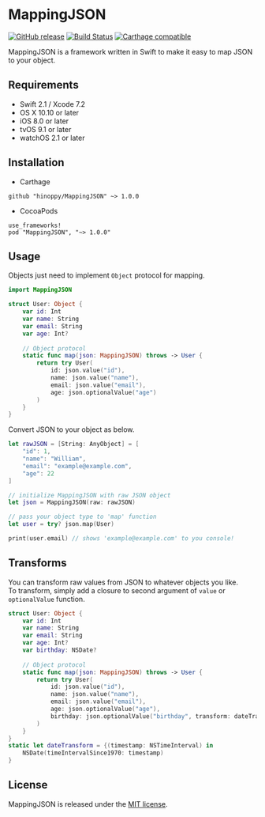 # MappingJSON
[![GitHub release](https://img.shields.io/github/release/hinoppy/MappingJSON.svg)](https://github.com/hinoppy/MappingJSON/releases)
[![Build Status](https://travis-ci.org/hinoppy/MappingJSON.svg?branch=master)](https://travis-ci.org/hinoppy/MappingJSON)
[![Carthage compatible](https://img.shields.io/badge/Carthage-compatible-4BC51D.svg?style=flat)](https://github.com/Carthage/Carthage)  

MappingJSON is a framework written in Swift to make it easy to map JSON to your object.

## Requirements
- Swift 2.1 / Xcode 7.2
- OS X 10.10 or later
- iOS 8.0 or later
- tvOS 9.1 or later
- watchOS 2.1 or later

## Installation

- Carthage
```
github "hinoppy/MappingJSON" ~> 1.0.0
```

- CocoaPods
```
use_frameworks!
pod "MappingJSON", "~> 1.0.0"
```


## Usage
Objects just need to implement ```Object``` protocol for mapping.
```swift
import MappingJSON

struct User: Object {
    var id: Int
    var name: String
    var email: String
    var age: Int?
    
    // Object protocol
    static func map(json: MappingJSON) throws -> User {
        return try User(
            id: json.value("id"),
            name: json.value("name"),
            email: json.value("email"),
            age: json.optionalValue("age")
        )
    }
}
```

Convert JSON to your object as below.

```swift
let rawJSON = [String: AnyObject] = [
    "id": 1,
    "name": "William",
    "email": "example@example.com",
    "age": 22
]

// initialize MappingJSON with raw JSON object
let json = MappingJSON(raw: rawJSON)

// pass your object type to 'map' function
let user = try? json.map(User)

print(user.email) // shows 'example@example.com' to you console!
```

## Transforms
You can transform raw values from JSON to whatever objects you like.  
To transform, simply add a closure to second argument of ```value``` or ```optionalValue``` function.

```swift
struct User: Object {
    var id: Int
    var name: String
    var email: String
    var age: Int?
    var birthday: NSDate?
    
    // Object protocol
    static func map(json: MappingJSON) throws -> User {
        return try User(
            id: json.value("id"),
            name: json.value("name"),
            email: json.value("email"),
            age: json.optionalValue("age"),
            birthday: json.optionalValue("birthday", transform: dateTransform)
        )
    }
}
static let dateTransform = {(timestamp: NSTimeInterval) in
    NSDate(timeIntervalSince1970: timestamp)
}
```

## License
MappingJSON is released under the [MIT license](https://github.com/hinoppy/MappingJSON/blob/master/LICENSE).

